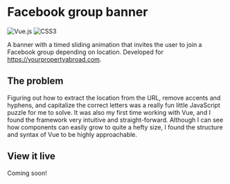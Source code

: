# Facebook group banner

![Vue.js](https://img.shields.io/badge/vuejs-%2335495e.svg?style=for-the-badge&logo=vuedotjs&logoColor=%234FC08D) ![CSS3](https://img.shields.io/badge/css3-%231572B6.svg?style=for-the-badge&logo=css3&logoColor=white) 

A banner with a timed sliding animation that invites the user to join a Facebook group depending on location. Developed for https://yourpropertyabroad.com.

## The problem

Figuring out how to extract the location from the URL, remove accents and hyphens, and capitalize the correct letters was a really fun little JavaScript puzzle for me to solve. It was also my first time working with Vue, and I found the framework very intuitive and straight-forward. Although I can see how components can easily grow to quite a hefty size, I found the structure and syntax of Vue to be highly approachable.

## View it live

Coming soon!
